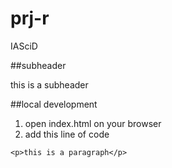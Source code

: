 # prj-r
IASciD

##subheader

this is a subheader

##local development

1. open index.html on your browser
2. add this line of code
```
<p>this is a paragraph</p>
```